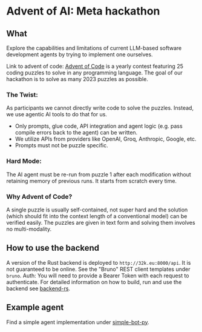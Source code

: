 # Advent of AI: Meta hackathon

## What
Explore the capabilities and limitations of current LLM-based software development agents by trying to implement one ourselves.

Link to advent of code: [Advent of Code](https://adventofcode.com/) is a yearly contest featuring 25 coding puzzles to solve in any programming language. The goal of our hackathon is to solve as many 2023 puzzles as possible.

### The Twist:
As participants we cannot directly write code to solve the puzzles. Instead, we use agentic AI tools to do that for us.

 - Only prompts, glue code, API integration and agent logic (e.g. pass compile errors back to the agent) can be written.
 - We utilize APIs from providers like OpenAI, Groq, Anthropic, Google, etc.
 - Prompts must not be puzzle specific.

### Hard Mode:

The AI agent must be re-run from puzzle 1 after each modification without retaining memory of previous runs. It starts from scratch every time.

### Why Advent of Code?

A single puzzle is usually self-contained, not super hard and the solution (which should fit into the context length of a conventional model) can be verified easily. The puzzles are given in text form and solving them involves no multi-modality.

## How to use the backend
A version of the Rust backend is deployed to `http://32k.eu:8000/api`. It is not guaranteed to be online. See the "Bruno" REST client templates under `bruno`. Auth: You will need to provide a Bearer Token with each request to authenticate.
For detailed information on how to build, run and use the backend see [backend-rs](backend-rs).

## Example agent
Find a simple agent implementation under [simple-bot-py](simple-bot-py).